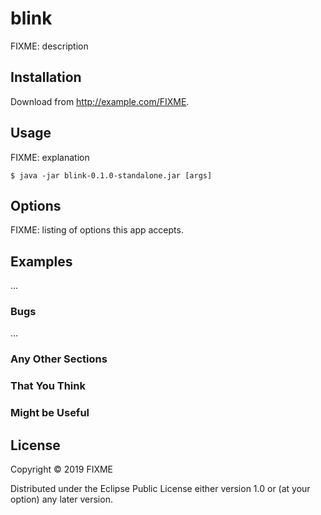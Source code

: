 # blink

FIXME: description

## Installation

Download from http://example.com/FIXME.

## Usage

FIXME: explanation

    $ java -jar blink-0.1.0-standalone.jar [args]

## Options

FIXME: listing of options this app accepts.

## Examples

...

### Bugs

...

### Any Other Sections
### That You Think
### Might be Useful

## License

Copyright © 2019 FIXME

Distributed under the Eclipse Public License either version 1.0 or (at
your option) any later version.

